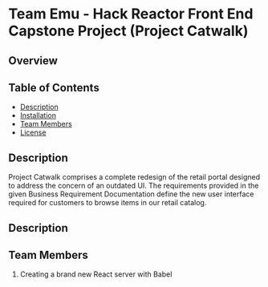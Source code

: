 # Team Emu - Hack Reactor Front End Capstone Project (Project Catwalk)

## Overview

## Table of Contents
- [Description](#description)
- [Installation](#installation)
- [Team Members](#team-members)
- [License](#license)

## Description
Project Catwalk comprises a complete redesign of the retail portal designed to address the concern of an outdated UI. The requirements provided in the given Business Requirement Documentation define the new user interface required for customers to browse items in our retail catalog.

## Description

## Team Members


1. Creating a brand new React server with Babel
